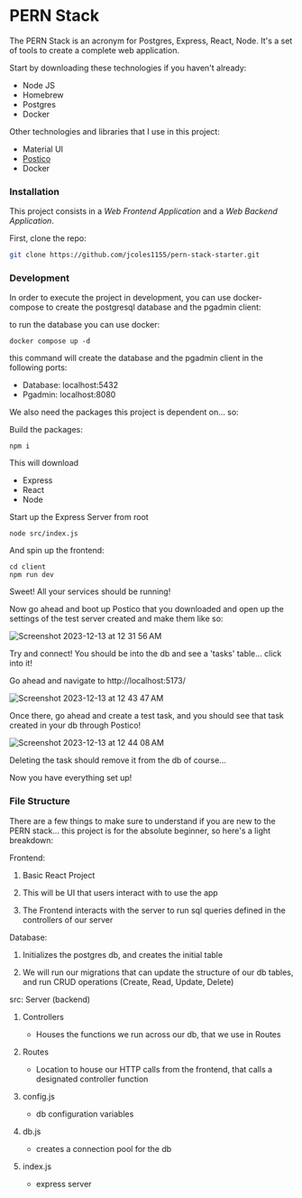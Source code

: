 # PERN Stack

The PERN Stack is an acronym for Postgres, Express, React, Node. It's a set of tools to create a complete web application.

Start by downloading these technologies if you haven't already:

* Node JS
* Homebrew
* Postgres
* Docker

Other technologies and libraries that I use in this project:

* Material UI
* [Postico](https://eggerapps.at/postico2/)
* Docker




### Installation

This project consists in a *Web Frontend Application* and a *Web Backend Application*.

First, clone the repo:

```bash
git clone https://github.com/jcoles1155/pern-stack-starter.git
```




### Development

In order to execute the project in development, you can use docker-compose to create the postgresql database and the pgadmin client:

to run the database you can use docker:

```
docker compose up -d
```

this command will create the database and the pgadmin client in the following ports:

- Database: localhost:5432
- Pgadmin: localhost:8080

We also need the packages this project is dependent on... so:

Build the packages:

```
npm i
```

This will download

* Express
* React
* Node

Start up the Express Server from root

```
node src/index.js
```

And spin up the frontend:

```
cd client
npm run dev
```


Sweet!  All your services should be running!


Now go ahead and boot up Postico that you downloaded and open up the settings of the test server created and make them like so:


![Screenshot 2023-12-13 at 12 31 56 AM](https://github.com/jcoles1155/pern-stack-starter/assets/7937257/8bdb55fe-b2a5-4fe6-88cf-104cb8d811b1)


Try and connect!  You should be into the db and see a 'tasks' table... click into it!


Go ahead and navigate to http://localhost:5173/


![Screenshot 2023-12-13 at 12 43 47 AM](https://github.com/jcoles1155/pern-stack-starter/assets/7937257/4c3324b2-2dd9-443a-b61a-d75afab33f4f)


Once there, go ahead and create a test task, and you should see that task created in your db through Postico!


![Screenshot 2023-12-13 at 12 44 08 AM](https://github.com/jcoles1155/pern-stack-starter/assets/7937257/b3b8355d-ab96-4487-9267-ba3ed79d1cba)


Deleting the task should remove it from the db of course...


Now you have everything set up!


### File Structure

There are a few things to make sure to understand if you are new to the PERN stack... this project is for the absolute beginner, so here's a light breakdown:

Frontend:

1. Basic React Project

2. This will be UI that users interact with to use the app

3. The Frontend interacts with the server to run sql queries defined in the controllers of our server

Database:

1. Initializes the postgres db, and creates the initial table

2. We will run our migrations that can update the structure of our db tables, and run CRUD operations (Create, Read, Update, Delete)

src: Server (backend)

1. Controllers
    - Houses the functions we run across our db, that we use in Routes

2. Routes
    - Location to house our HTTP calls from the frontend, that calls a designated controller function

3. config.js
    - db configuration variables

4. db.js
    - creates a connection pool for the db

5. index.js
    - express server






